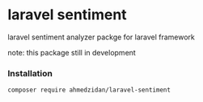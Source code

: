 # laravel sentiment
laravel sentiment analyzer packge for laravel framework 


note: this package still in development

### Installation 
`composer require ahmedzidan/laravel-sentiment`
